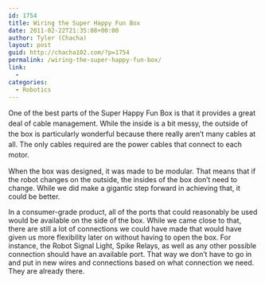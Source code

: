 ```yaml
---
id: 1754
title: Wiring the Super Happy Fun Box
date: 2011-02-22T21:35:08+00:00
author: Tyler (Chacha)
layout: post
guid: http://chacha102.com/?p=1754
permalink: /wiring-the-super-happy-fun-box/
link:
  - 
categories:
  - Robotics
---
```

<span style="line-height: 1.5;">One of the best parts of the Super Happy Fun Box is that it provides a great deal of cable management. While the inside is a bit messy, the outside of the box is particularly wonderful because there really aren&#8217;t many cables at all. The only cables required are the power cables that connect to each motor.</span>

When the box was designed, it was made to be modular. That means that if the robot changes on the outside, the insides of the box don&#8217;t need to change. While we did make a gigantic step forward in achieving that, it could be better.

In a consumer-grade product, all of the ports that could reasonably be used would be available on the side of the box. While we came close to that, there are still a lot of connections we could have made that would have given us more flexibility later on without having to open the box. For instance, the Robot Signal Light, Spike Relays, as well as any other possible connection should have an available port. That way we don&#8217;t have to go in and put in new wires and connections based on what connection we need. They are already there.
